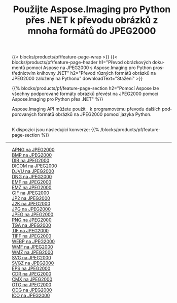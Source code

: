 ﻿---
title: Použijte Aspose.Imaging pro Python přes .NET k převodu obrázků z mnoha formátů do JPEG2000 
weight: 3920
url: /cs/python-net/conversion/to/jpeg2000 
lang: cs
langdirlevel: 2
locales: zh-hans,ja,it,ru,de,es,fr,nl,id,lt,pl,pt,vi,tr,ko,zh-hant,ar,hi,th,sv,cs,uk,he
description: Aspose.Imaging pro Python přes knihovnu .NET můžete použít k převodu z různých formátů do JPEG2000
---

{{< blocks/products/pf/feature-page-wrap >}}
{{< blocks/products/pf/feature-page-header h1="Převod obrázkových dokumentů pomocí Aspose na JPEG2000 s Aspose.Imaging pro Python prostřednictvím knihovny .NET" h2="Převod různých formátů obrázků na JPEG2000 založený na Pythonu" downloadText="Stažení" >}}


{{% blocks/products/pf/feature-page-section  h2="Pomocí Aspose lze všechny podporované formáty obrázků převést na JPEG2000 pomocí Aspose.Imaging pro Python přes .NET" %}}
<p align=justify>Aspose.Imaging API můžete použít   k programovému převodu dalších podporovaných formátů obrázků na JPEG2000 pomocí jazyka Python.</p>
<br/>
K dispozici jsou následující konverze:
{{% /blocks/products/pf/feature-page-section %}}
<div class="container-fluid productfamilypage bg-gray">
    <div class="convertypes bg-gray agp-content section">
        <div class="container">
		<hr style="margin-left:-20px;"/>
		<div class="row other-converters">
		    <div class='col-md-2 other-converter remove-lp remove-rp'><a href="/imaging/cs/python-net/conversion/apng-to-jpeg2000" >APNG na JPEG2000</a></div>
<div class='col-md-2 other-converter remove-lp remove-rp'><a href="/imaging/cs/python-net/conversion/bmp-to-jpeg2000" >BMP na JPEG2000</a></div>
<div class='col-md-2 other-converter remove-lp remove-rp'><a href="/imaging/cs/python-net/conversion/dib-to-jpeg2000" >DIB na JPEG2000</a></div>
<div class='col-md-2 other-converter remove-lp remove-rp'><a href="/imaging/cs/python-net/conversion/dicom-to-jpeg2000" >DICOM na JPEG2000</a></div>
<div class='col-md-2 other-converter remove-lp remove-rp'><a href="/imaging/cs/python-net/conversion/djvu-to-jpeg2000" >DJVU na JPEG2000</a></div>
<div class='col-md-2 other-converter remove-lp remove-rp'><a href="/imaging/cs/python-net/conversion/dng-to-jpeg2000" >DNG na JPEG2000</a></div>
<div class='col-md-2 other-converter remove-lp remove-rp'><a href="/imaging/cs/python-net/conversion/emf-to-jpeg2000" >EMF na JPEG2000</a></div>
<div class='col-md-2 other-converter remove-lp remove-rp'><a href="/imaging/cs/python-net/conversion/emz-to-jpeg2000" >EMZ na JPEG2000</a></div>
<div class='col-md-2 other-converter remove-lp remove-rp'><a href="/imaging/cs/python-net/conversion/gif-to-jpeg2000" >GIF na JPEG2000</a></div>
<div class='col-md-2 other-converter remove-lp remove-rp'><a href="/imaging/cs/python-net/conversion/jp2-to-jpeg2000" >JP2 na JPEG2000</a></div>
<div class='col-md-2 other-converter remove-lp remove-rp'><a href="/imaging/cs/python-net/conversion/j2k-to-jpeg2000" >J2K na JPEG2000</a></div>
<div class='col-md-2 other-converter remove-lp remove-rp'><a href="/imaging/cs/python-net/conversion/jpg-to-jpeg2000" >JPG na JPEG2000</a></div>
<div class='col-md-2 other-converter remove-lp remove-rp'><a href="/imaging/cs/python-net/conversion/jpeg-to-jpeg2000" >JPEG na JPEG2000</a></div>
<div class='col-md-2 other-converter remove-lp remove-rp'><a href="/imaging/cs/python-net/conversion/png-to-jpeg2000" >PNG na JPEG2000</a></div>
<div class='col-md-2 other-converter remove-lp remove-rp'><a href="/imaging/cs/python-net/conversion/tga-to-jpeg2000" >TGA na JPEG2000</a></div>
<div class='col-md-2 other-converter remove-lp remove-rp'><a href="/imaging/cs/python-net/conversion/tif-to-jpeg2000" >TIF na JPEG2000</a></div>
<div class='col-md-2 other-converter remove-lp remove-rp'><a href="/imaging/cs/python-net/conversion/tiff-to-jpeg2000" >TIFF na JPEG2000</a></div>
<div class='col-md-2 other-converter remove-lp remove-rp'><a href="/imaging/cs/python-net/conversion/webp-to-jpeg2000" >WEBP na JPEG2000</a></div>
<div class='col-md-2 other-converter remove-lp remove-rp'><a href="/imaging/cs/python-net/conversion/wmf-to-jpeg2000" >WMF na JPEG2000</a></div>
<div class='col-md-2 other-converter remove-lp remove-rp'><a href="/imaging/cs/python-net/conversion/wmz-to-jpeg2000" >WMZ na JPEG2000</a></div>
<div class='col-md-2 other-converter remove-lp remove-rp'><a href="/imaging/cs/python-net/conversion/svg-to-jpeg2000" >SVG na JPEG2000</a></div>
<div class='col-md-2 other-converter remove-lp remove-rp'><a href="/imaging/cs/python-net/conversion/svgz-to-jpeg2000" >SVGZ na JPEG2000</a></div>
<div class='col-md-2 other-converter remove-lp remove-rp'><a href="/imaging/cs/python-net/conversion/eps-to-jpeg2000" >EPS na JPEG2000</a></div>
<div class='col-md-2 other-converter remove-lp remove-rp'><a href="/imaging/cs/python-net/conversion/cdr-to-jpeg2000" >CDR na JPEG2000</a></div>
<div class='col-md-2 other-converter remove-lp remove-rp'><a href="/imaging/cs/python-net/conversion/cmx-to-jpeg2000" >CMX na JPEG2000</a></div>
<div class='col-md-2 other-converter remove-lp remove-rp'><a href="/imaging/cs/python-net/conversion/otg-to-jpeg2000" >OTG na JPEG2000</a></div>
<div class='col-md-2 other-converter remove-lp remove-rp'><a href="/imaging/cs/python-net/conversion/odg-to-jpeg2000" >ODG na JPEG2000</a></div>
<div class='col-md-2 other-converter remove-lp remove-rp'><a href="/imaging/cs/python-net/conversion/ico-to-jpeg2000" >ICO na JPEG2000</a></div>
                </div>
        </div>
    </div>
</div>
<br/>

